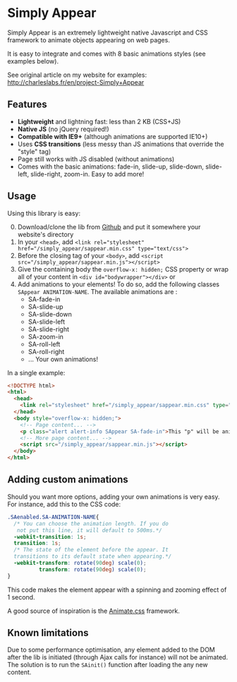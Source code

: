 # Simply Appear

Simply Appear is an extremely lightweight native Javascript and CSS framework to animate objects appearing on web pages.

It is easy to integrate and comes with 8 basic animations styles (see examples below).

See original article on my website for examples: http://charleslabs.fr/en/project-Simply+Appear

## Features

* **Lightweight** and lightning fast: less than 2&nbsp;KB (CSS+JS)
* **Native JS** (no jQuery required!)
* **Compatible with IE9+** (although animations are supported IE10+)
* Uses **CSS transitions** (less messy than JS animations that override the "style" tag)
* Page still works with JS disabled (without animations)
* Comes with the basic animations: fade-in, slide-up, slide-down, slide-left, slide-right, zoom-in. Easy to add more!

## Usage 

Using this library is easy:

0. Download/clone the lib from [Github](https://github.com/CGrassin/simply_appear) and put it somewhere your website's directory
1. In your `<head>`, add `<link rel="stylesheet" href="/simply_appear/sappear.min.css" type="text/css">`
2. Before the closing tag of your `<body>`, add `<script src="/simply_appear/sappear.min.js"></script>`
3. Give the containing body the `overflow-x: hidden;` CSS property or wrap all of your content in `<div id="bodywrapper"></div>` or 
4. Add animations to your elements! To do so, add the following classes `SAppear ANIMATION-NAME`. The available animations are :
    * SA-fade-in
    * SA-slide-up
    * SA-slide-down
    * SA-slide-left
    * SA-slide-right
    * SA-zoom-in
    * SA-roll-left
    * SA-roll-right
    * ... Your own animations!

In a single example:
```html
<!DOCTYPE html>
<html>
  <head>
    <link rel="stylesheet" href="/simply_appear/sappear.min.css" type="text/css">
  </head>
  <body style="overflow-x: hidden;">
    <!-- Page content... -->
    <p class="alert alert-info SAppear SA-fade-in">This "p" will be animated with a fade in effect.</p>
    <!-- More page content... -->
    <script src="/simply_appear/sappear.min.js"></script>
  </body>
</html>
```

## Adding custom animations

Should you want more options, adding your own animations is very easy. For instance, add this to the CSS code:

```css
.SAenabled.SA-ANIMATION-NAME{
  /* You can choose the animation length. If you do
   not put this line, it will default to 500ms.*/
  -webkit-transition: 1s;
  transition: 1s;
  /* The state of the element before the appear. It 
  transitions to its default state when appearing.*/
  -webkit-transform: rotate(90deg) scale(0);
          transform: rotate(90deg) scale(0);
}
```

This code makes the element appear with a spinning and zooming effect of 1 second.

A good source of inspiration is the [Animate.css](https://animate.style/) framework.

## Known limitations

Due to some performance optimisation, any element added to the DOM after the lib is initiated (through Ajax calls for instance) will not be animated. The solution is to run the `SAinit()` function after loading the any new content.
